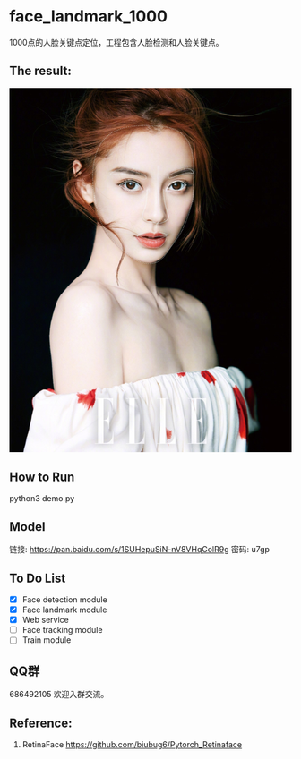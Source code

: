 # face_landmark_1000

1000点的人脸关键点定位，工程包含人脸检测和人脸关键点。



## The result:

![result](./data/result.jpg)

## How to Run

python3 demo.py

## Model

链接: https://pan.baidu.com/s/1SUHepuSiN-nV8VHqColR9g  密码: u7gp

## To Do List

- [x] Face detection module
- [x] Face landmark module
- [x] Web service
- [ ] Face tracking module
- [ ] Train module

## QQ群

686492105   欢迎入群交流。

## Reference:

1. RetinaFace https://github.com/biubug6/Pytorch_Retinaface



